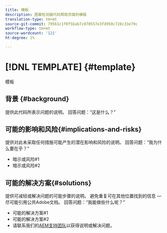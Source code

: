 ```yaml
---
title: 模板
description: 图案检测器代码帮助页面的模板
translation-type: tm+mt
source-git-commit: 79561c1f0f5bab7c070557e3fd950c728c33e79c
workflow-type: tm+mt
source-wordcount: '121'
ht-degree: 1%

---
```



# [!DNL TEMPLATE] {#template}

模板

## 背景 {#background}

提供此代码所表示问题的说明。
回答问题：“这是什么？”

## 可能的影响和风险{#implications-and-risks}

提供对此未采取任何措施可能产生的潜在影响和风险的说明。
回答问题：“我为什么要在乎？”

* 暗示或风险#1
* 暗示或风险#2

## 可能的解决方案{#solutions}

提供可减轻或解决问题的可能步骤的说明。 避免重复可在其他位置找到的信息 — 尽可能引用公共Adobe文档。
回答问题：“我能做些什么呢？”

* 可能的解决方案#1
* 可能的解决方案#2
* 请联系我们的[AEM支持团队](https://helpx.adobe.com/enterprise/using/support-for-experience-cloud.html)以获得说明或解决问题。
